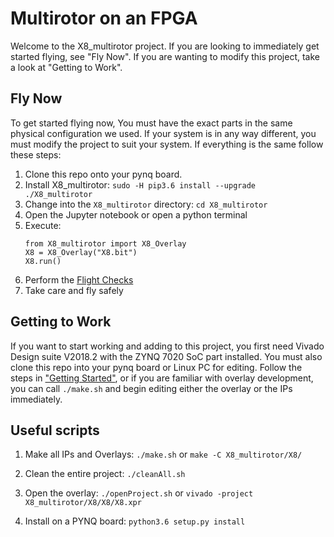 # Multirotor on an FPGA
Welcome to the X8_multirotor project. If you are looking to immediately get started flying, see "Fly Now". If you are wanting to modify this project, take a look at "Getting to Work".

## Fly Now
To get started flying now, You must have the exact parts in the same physical configuration we used. If your system is in any way different, you must modify the project to suit your system. If everything is the same follow these steps:
1. Clone this repo onto your pynq board.
2. Install X8_multirotor: ```sudo -H pip3.6 install --upgrade ./X8_multirotor```
2. Change into the ```X8_multirotor``` directory: ```cd X8_multirotor```
3. Open the Jupyter notebook or open a python terminal
4. Execute:
   ```
   from X8_multirotor import X8_Overlay
   X8 = X8_Overlay("X8.bit")
   X8.run()
   ```
5. Perform the [Flight Checks](https://github.com/...)
6. Take care and fly safely

## Getting to Work
If you want to start working and adding to this project, you first need Vivado Design suite V2018.2 with the ZYNQ 7020 SoC part installed. You must also clone this repo into your pynq board or Linux PC for editing. Follow the steps in ["Getting Started"](https://github.com/...), or if you are familiar with overlay development, you can call ```./make.sh``` and begin editing either the overlay or the IPs immediately.

## Useful scripts
1. Make all IPs and Overlays: ```./make.sh``` or ```make -C X8_multirotor/X8/```

2. Clean the entire project: ```./cleanAll.sh```

3. Open the overlay: ```./openProject.sh``` or ```vivado -project X8_multirotor/X8/X8/X8.xpr```

4. Install on a PYNQ board: ```python3.6 setup.py install```